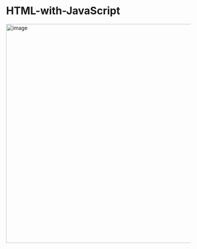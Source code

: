 # HTML-with-JavaScript
<img width="595" alt="image" src="https://user-images.githubusercontent.com/129619114/232852018-62b69f67-3271-45f8-ad40-d2626487617d.png">
